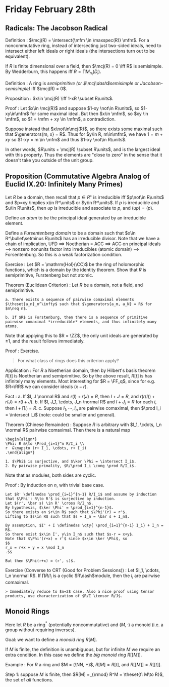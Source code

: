 # Friday February 28th

## Radicals: The Jacobson Radical

Definition
: $\mcj(R) = \intersect{\mfm \in \maxspec(R)} \mfm$.
  For a noncommutative ring, instead of intersecting just two-sided ideals, need to intersect either left ideals *or* right ideals (the intersections turn out to be equivalent).

If $R$ is finite dimensional over a field, then $\mcj(R) = 0 \iff R$ is semisimple.
By Wedderburn, this happens iff $R = \prod M_{n_i}(D_i)$.

Definition
: A ring is *semiprimitive* *(or $\mcj\dash$semisimple or Jacobson-semisimple)* iff $\mcj(R) = 0$.

Proposition
: $x\in \mcj(R) \iff 1-xR \subset R\units$.

Proof
: Let $x\in \mcj(R)$ and suppose $1-xy \not\in R\units$, so $1-xy\in\mfm$ for some maximal ideal.
  But then $x\in \mfm$, so $xy \in \mfm$, so $1 = \mfm + xy \in \mfm$, a contradiction.
  
  Suppose instead that $x\not\in\mcj(R)$, so there exists some maximal such that $\generators{m, x} = R$.
  Thus for $y\in R, m\in\mfm$, we have $1 = m+xy$ so $1-xy = m \in \mfm$ and thus $1-xy \not\in R\units$.

In other words, $R\units + \mcj(R) \subset R\units$, and is the largest ideal with this property.
Thus the elements are "close to zero" in the sense that it doesn't take you outside of the unit group.

## Proposition (Commutative Algebra Analog of Euclid IX.20: Infinitely Many Primes)

Let $R$ be a domain, then recall that $p\in R^\bullet$ is irreducible iff $p\not\in R\units$ and $p=xy \implies x\in R^\units$ or $y\in R^\units$.
If $p$ is irreducible and $u\in R\units$, then $up$ is irreducible and associate to $p$, and $(up) = (p)$.

Define an *atom* to be the principal ideal generated by an irreducible element.

Define a *Fursentenberg domain* to be a domain such that $x\in R^\bullet\setminus R\units$ has an irreducible divisor.
Note that we have a chain of implication, UFD $\implies$ Noetherian = ACC $\implies$ ACC on principal ideals $\implies$ nonzero nonunits factor into irreducibles (atomic domain) $\implies$ Forsentenburg.
So this is a weak factorization condition.

Exercise
: Let $R = \mathrm{Hol}(\CC)$ be the ring of holomorphic functions, which is a domain by the identity theorem.
  Show that $R$ is semiprimitive, Furstenberg but not atomic.

Theorem (Euclidean Criterion)
:   Let $R$ be a domain, not a field, and semiprimitive.
  
    a. There exists a sequence of pairwise comaximal elements $\theset{a_n}_n^\infty$ such that $\generators{a_m, a_N} = R$ for $m\neq n$.

    b. If $R$ is Forstenburg, then there is a sequence of primitive pairwise comaximal *irreducible* elements, and thus infinitely many atoms.

Note that applying this to $R = \ZZ$, the only unit ideals are generated by $\pm 1$, and the result follows immediately.

Proof
: Exercise.

> For what class of rings does this criterion apply?

Application
: For $R$ a Noetherian domain, then by Hilbert's basis theorem $R[t]$ is Noetherian and semiprimitive.
  So by the above result, $R[t]$ is has infinitely many elements.
  Most interesting for $R = \FF_q$, since for e.g. $R=\RR$ we can consider ideals $(x-r)$.

Fact
:   a. If $I, J \normal R$ and $r(I) + r(J) = R$, then $I+J = R$, and $r(r(I)) + r(J) = r(I + J)$.
    b. If $I, J_1, \cdots, J_n \normal R$ and $I + J_i = R$ for each $i$, then $I + \prod I_i = R$.
    c. Suppose $I_1, \cdots, I_n$ are pairwise comaximal, then $\prod I_i = \intersect I_i$ (note: could be smaller and general).

Theorem (Chinese Remainder)
:   Suppose $R$ is arbitrary with $I_1, \cdots, I_n \normal R$ pairwise comaximal.
    Then there is a natural map 

    \begin{align*}
    \Phi: R &\to \Prod_{i=1}^n R/I_i \\
    r  &\mapsto (r+ I_1, \cdots, r+ I_i)
    .\end{align*}

    1. $\Phi$ is surjective, and $\ker \Phi = \intersect I_i$.
    2. By pairwise primality, $R/\prod I_i \cong \prod R/I_i$.

Note that as modules, both sides are cyclic.

Proof
:   By induction on $n$, with trivial base case.

    Let $R' \definedas \prod_{i=1}^{n-1} R/I_i$ and assume by induction that $\Phi': R\to R'$ is surjective by induction.
    Let $(r', \bar s) \in R' \cross R/I_n$.
    By hypothesis, $\ker \Phi' = \prod_{i=1}^{n-1}$.
    So there exists an $r\in R$ such that $\Phi'(r) = r'$.
    Lifting to $s\in R$ such that $s + I_n = \bar s + I_n$.
    
    By assumption, $I' + I \definedas \qty{ \prod_{i=1}^{n-1} I_i} + I_n = R$.
    So there exist $x\in I', y\in I_n$ such that $s-r = x+y$.
    Note that $\Phi'(r+x) = r'$ since $x\in \ker \Phi$, so
    $$
    r_x = r+x + y = x \mod I_n
    .$$

    But then $\Phi(r+x) = (r', s)$.

Exercise (Converse to CRT (Good for Problem Sessions))
:   Let $I_1, \cdots, I_n \normal R$.
    If $\prod R/ I_i$ is a cyclic $R\dash$module, then the $I_i$ are pairwise comaximal.

    > Immediately reduce to $n=2$ case. Also a nice proof using tensor products, use characterization of $R/I \tensor R/J$.

## Monoid Rings

Here let $R$ be a ring$^*$ (potentially noncommutative) and $(M, \cdot)$ a monoid (i.e. a group without requiring inverses).

Goal: we want to define a *monoid ring* $R[M]$.

If $M$ is finite, the definition is unambiguous, but for infinite $M$ we require an extra condition.
In this case we define the *big monoid ring* $R[[M]]$.

Example
: For $R$ a ring and $M = (\NN, +)$, $R[M] = R[t]$, and $R[[M]] = R[[t]]$.

Step 1: suppose $M$ is finite, then $R[M] =_{\rmod} R^M = \theset{f: M\to R}$, the set of *all* functions.

